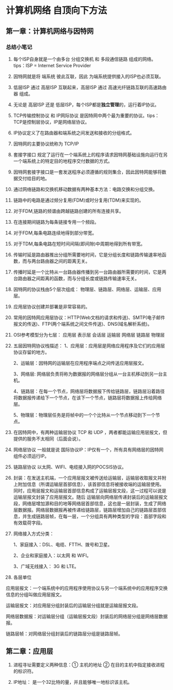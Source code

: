 # 计算机网络 自顶向下方法

## 第一章：计算机网络与因特网

### 总结小笔记

1. 每个ISP自身就是一个由多台 分组交换机 和 多段通信链路 组成的网络。 tips：ISP = Internet Service Provider

2. 因特网就是将 端系统 彼此互联，因此 为端系统提供接入的ISP也必须互联。

3. 低层ISP 通过 高层ISP 互联起来，高层ISP 通过 高速光纤链路互联的高速路由器 组成。

4. 无论是 高层ISP 还是 低层ISP，每个ISP都是**独立管理**的，运行着IP协议。

5. TCP传输控制协议 和 IP网际协议 是因特网中两个最为重要的协议。tips：TCP是控制层协议，IP是网络层协议。

6. IP协议定义了在路由器和端系统之间发送和接收的分组格式。

7. 因特网的主要协议统称为 TCP/IP

8. 套接字接口 规定了运行在一个端系统上的程序请求因特网基础设施向运行在另一个端系统上的特定目的地程序交付数据的方式。

9. 因特网套接字接口是一套发送程序必须遵循的规则集合，因此因特网能够将数据交付给目的地。

10. 通过网络链路和交换机移动数据有两种基本方法：电路交换和分组交换。

11. 链路中的电路是通过频分复用(FDM)或时分复用(TDM)来实现的。

12. 对于FDM,链路的频谱由跨越链路创建的所有连接共享。

13. 在连接期间链路为每条链接专用一个频段。

14. 对于FDM,每条电路连续地得到部分带宽。

15. 对于TDM,每条电路在短时间间隔(即间隙)中周期地得到所有带宽。

16. 传输时延是路由器推出分组所需要地时间，它是分组长度和链路传输速率地函数，而与两台路由器之间的距离无关。

17. 传播时延是一个比特从一台路由器传播到另一台路由器所需要的时间，它是两台路由器之间距离的函数，而与分组长度或链路传输速率无关。

18. 因特网的协议栈由5个层次组成： 物理层、链路层、网络层、运输层、应用层。

19. 应用层协议创建并部署是非常容易的。

20. 常用的因特网应用层协议：HTTP(Web文档的请求和传送)、SMTP(电子邮件报文的传送)、FTP(两个端系统之间文件传送)、DNS(域名解析系统)。

21. OSI参考模型分为七层： 应用层 表示层 会话层 运输层 网络层 链路层 物理层

22. 五层因特网协议栈描述：
    1、应用层：应用层是网络应用程序及它们的应用层协议存留的地方。

    2、运输层：因特网的运输层在应用程序端点之间传送应用层报文。

    3、网络层: 网络层负责将称为数据报的网络层分组从一台主机移动到另一台主机。

    4、链路层：在每一个节点，网络层将数据报下传给链路层，链路层沿着路径将数据报传递给下一个节点，在该下一个节点，链路层将数据报上传给网络层。

    5、物理层：物理层任务是将帧中的一个个比特从一个节点移动到下一个节点。

23. 在因特网中，有两种运输层协议 TCP 和 UDP ，两者都能运输应用层报文，但提供的服务不太相同（后面会说）。

24. 网络层协议 一般就是说 国际协议IP：IP仅有一个，所有具有网络层的因特网组件必须运行IP。

25. 链路层协议 以太网、WIFI、电缆接入网的POCSIS协议。

26. 封装：在发送主机端，一个应用层报文被传送给运输层，运输层收取报文并附上附加信息（所谓运输层首部信息），该首部信息将被接收端的运输层使用。同时，应用层报文和运输层首部信息构成了运输层报文段，这一过程可以说是运输层报文封装了应用层报文。随后 运输层向网络层传递封装后的运输层报文段，网络层增加源和目的地等网络层首部信息，这也是一层封装，生成了网络层数据报。网络层数据报再被传递给链路层，链路层增加自己的链路层首部信息，并生成链路层帧，在每一层，一个分组具有两种类型的字段：首部字段和有效载荷字段。

27. 网络接入方式分类：

    1、家庭接入：DSL、电缆、FTTH、拨号和卫星。

    2、企业和家庭接入：以太网 和 WIFI。

    3、广域无线接入： 3G 和 LTE。

28. 各层单位

应用层报文：一个端系统中的应用程序使用协议与另一个端系统中的应用程序交换信息的分组叫做应用层报文。

运输层报文：对应用层分组封装后的运输层分组就是运输层报文段。

网络层数据报：对运输层分组（运输层报文段）封装后的网络层分组是网络层数据报。

链路层帧：对网络层分组封装后的链路层分组是链路层帧。

## 第二章：应用层

1. 进程寻址需要定义两种信息：① 主机的地址 ② 在目的主机中指定接收进程的标识符。

2. IP地址： 是一个32比特的量，并且能够唯一地标识该主机。










